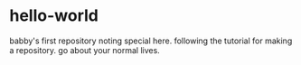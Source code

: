 # hello-world
babby's first repository
noting special here. following the tutorial for making a repository. go about your normal lives.
